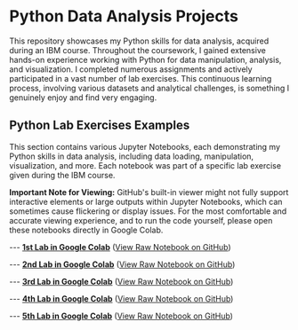 # Python Data Analysis Projects

This repository showcases my Python skills for data analysis, acquired during an IBM course.
Throughout the coursework, I gained extensive hands-on experience working with Python for data manipulation, analysis, and visualization. I completed numerous assignments and actively participated in a vast number of lab exercises. This continuous learning process, involving various datasets and analytical challenges, is something I genuinely enjoy and find very engaging.

## Python Lab Exercises Examples

This section contains various Jupyter Notebooks, each demonstrating my Python skills in data analysis, including data loading, manipulation, visualization, and more. Each notebook was part of a specific lab exercise given during the IBM course.

**Important Note for Viewing:** GitHub's built-in viewer might not fully support interactive elements or large outputs within Jupyter Notebooks, which can sometimes cause flickering or display issues. For the most comfortable and accurate viewing experience, and to run the code yourself, please open these notebooks directly in Google Colab.

--- **[1st Lab in Google Colab](https://colab.research.google.com/drive/1Qn6tQBmsZjTBQzL1AXjsLm_KaBO0hSjO?usp=sharing)**
([View Raw Notebook on GitHub](https://github.com/imsansanich/Python_Lab/blob/main/Python.ipynb))

--- **[2nd Lab in Google Colab](https://colab.research.google.com/drive/1TYRNHzvK6_Djt3Y8KzRAQbWHa6bDsMaV?usp=sharing)**
([View Raw Notebook on GitHub](https://github.com/imsansanich/Python_Lab/blob/main/Practice_Assignment_1.ipynb))

--- **[3rd Lab in Google Colab](https://colab.research.google.com/drive/1GmbrDcE8mK-9l022L2y3qmfysJMRj4mk?usp=sharing)**
([View Raw Notebook on GitHub](https://github.com/imsansanich/Python_Lab/blob/main/Analyzing_SQLite.ipynb))

--- **[4th Lab in Google Colab](https://colab.research.google.com/drive/1-qeN0-7jvjb3oPvHdY3spouqqJ--6y3Z?usp=sharing)**
([View Raw Notebook on GitHub](https://github.com/imsansanich/Python_Lab/blob/main/Practice-v5_sqlite_Learner.ipynb))

--- **[5th Lab in Google Colab](https://colab.research.google.com/drive/1ZXlrJl13t-smSoh7GIyHyk4sr-LcOvUs?usp=sharing)**
([View Raw Notebook on GitHub](https://github.com/imsansanich/Python_Lab/blob/main/practice_data_wrangling.ipynb))
